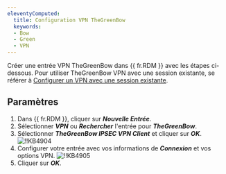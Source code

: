 ```yaml
---
eleventyComputed:
  title: Configuration VPN TheGreenBow
  keywords:
  - Bow
  - Green
  - VPN
---
```

Créer une entrée VPN TheGreenBow dans {{ fr.RDM }} avec les étapes ci-dessous. Pour utiliser TheGreenBow VPN avec une session existante, se référer à [Configurer un VPN avec une session existante](/rdm/mac/kb/rdm-windows/how-to-articles/configure-vpn-existing-session/).

## Paramètres

1. Dans {{ fr.RDM }}, cliquer sur ***Nouvelle Entrée***.
1. Sélectionner ***VPN*** ou ***Rechercher*** l'entrée pour ***TheGreenBow***.
1. Sélectionner ***TheGreenBow IPSEC VPN Client*** et cliquer sur ***OK***.
![!!KB4904](https://cdnweb.devolutions.net/docs/docs_en_kb_KB4904.png)
1. Configurer votre entrée avec vos informations de ***Connexion*** et vos options VPN.
![!!KB4905](https://cdnweb.devolutions.net/docs/docs_en_kb_KB4905.png)
1. Cliquer sur ***OK***.
